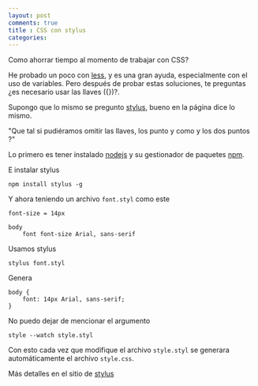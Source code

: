 ```yaml
---
layout: post
comments: true
title : CSS con stylus
categories:
---
```

Como ahorrar tiempo al momento de trabajar con CSS?  

He probado un poco con [less](http://lesscss.org/), y es una gran ayuda, especialmente con el uso de variables. Pero después de probar estas soluciones, te preguntas ¿es necesario usar las llaves ({})?.  

Supongo que lo mismo se pregunto [stylus](http://learnboost.github.com/stylus/), bueno en la página dice lo mismo.  

"Que tal si pudiéramos omitir las llaves, los punto y como y los dos puntos ?"  

Lo primero es tener instalado [nodejs](http://nodejs.org/) y su gestionador de paquetes [npm](http://nodejs.org/).  

E instalar stylus

    npm install stylus -g

Y ahora teniendo un archivo `font.styl` como este

    font-size = 14px

    body
        font font-size Arial, sans-serif

Usamos stylus

    stylus font.styl

Genera

    body {
        font: 14px Arial, sans-serif;
    }

No puedo dejar de mencionar el argumento

    style --watch style.styl

Con esto cada vez que modifique el archivo `style.styl` se generara automáticamente el archivo `style.css`.

Más detalles en el sitio de [stylus](http://learnboost.github.com/stylus/)
